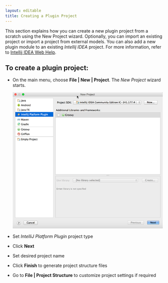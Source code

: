 ```yaml
---
layout: editable
title: Creating a Plugin Project
---
```


This section explains how you can create a new plugin project from a scratch using the New Project wizard.
Optionally, you can import an existing project or import a project from external models.
You can also add a new plugin module to an existing *Intellij IDEA*  project.
For more information, refer to
[Intellij IDEA Web Help](http://www.jetbrains.com/idea/webhelp/index.jsp?reference.dialogs.new.project).

## To create a plugin project:

*  On the main menu, choose **File \| New \| Project**. The *New Project*
   wizard starts.

   ![New Project Wizard](img/new_project_wizard.png)

*  Set *IntelliJ Platform Plugin* project type

*  Click **Next**

*  Set desired project name

*  Click **Finish** to generate project structure files

*  Go to **File \| Project Structure** to customize project settings if required